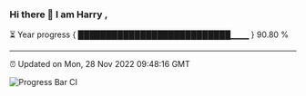 ### Hi there 👋 I am Harry , 

⏳ Year progress { ███████████████████████████▁▁▁ } 90.80 %

---

⏰ Updated on Mon, 28 Nov 2022 09:48:16 GMT

![Progress Bar CI](https://github.com/duykhang68/duykhang68/workflows/Progress%20Bar%20CI/badge.svg)
